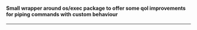 #### Small wrapper around os/exec package to offer some qol improvements for piping commands with custom behaviour
---